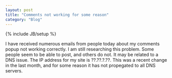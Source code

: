 ```yaml
---
layout: post
title: "Comments not working for some reason"
category: "Blog"
---
```

{% include JB/setup %}

I have received numerous emails from people today about my comments popup not working correctly. I am still researching this problem. Some people seem to be able to post, and others do not. It may be related to a DNS issue. The IP address for my site is ??.??.?.??. This was a recent change in the last month, and for some reason it has not propegated to all DNS servers.